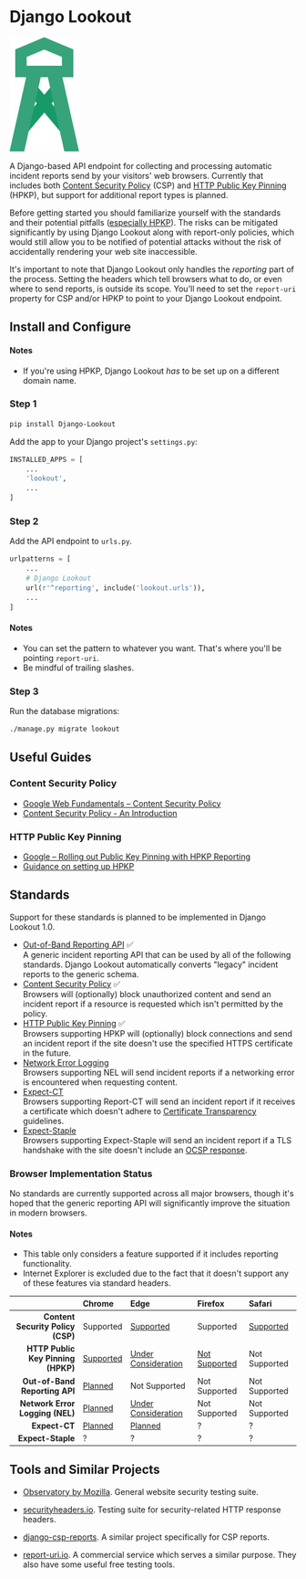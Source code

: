 Django Lookout
==============

![Django Lookout logo: a lookout tower](./lookout/docs/logo.svg)

A Django-based API endpoint for collecting and processing automatic incident reports send by your visitors' web browsers. Currently that includes both [Content Security Policy](https://en.wikipedia.org/wiki/Content_Security_Policy) (CSP) and [HTTP Public Key Pinning](https://en.wikipedia.org/wiki/HTTP_Public_Key_Pinning) (HPKP), but support for additional report types is planned.

Before getting started you should familiarize yourself with the standards and their potential pitfalls ([especially HPKP](https://www.smashingmagazine.com/be-afraid-of-public-key-pinning/)). The risks can be mitigated significantly by using Django Lookout along with report-only policies, which would still allow you to be notified of potential attacks without the risk of accidentally rendering your web site inaccessible.

It's important to note that Django Lookout only handles the *reporting* part of the process. Setting the headers which tell browsers what to do, or even where to send reports, is outside its scope. You'll need to set the `report-uri` property for CSP and/or HPKP to point to your Django Lookout endpoint.


## Install and Configure

#### Notes
* If you're using HPKP, Django Lookout *has* to be set up on a different domain name.


### Step 1

```bash
pip install Django-Lookout 
```

Add the app to your Django project's `settings.py`:

```python
INSTALLED_APPS = [
	...
	'lookout',
	...
]
```


### Step 2

Add the API endpoint to `urls.py`.

```python
urlpatterns = [
	...
	# Django Lookout
	url(r'^reporting', include('lookout.urls')),
	...
]
```

#### Notes

* You can set the pattern to whatever you want. That's where you'll be pointing `report-uri`.
* Be mindful of trailing slashes.


### Step 3

Run the database migrations:

```bash
./manage.py migrate lookout
```


## Useful Guides

### Content Security Policy

* [Google Web Fundamentals – Content Security Policy](https://developers.google.com/web/fundamentals/security/csp/)
* [Content Security Policy - An Introduction](https://scotthelme.co.uk/content-security-policy-an-introduction/)

### HTTP Public Key Pinning

* [Google – Rolling out Public Key Pinning with HPKP Reporting](https://developers.google.com/web/updates/2015/09/HPKP-reporting-with-chrome-46)
* [Guidance on setting up HPKP](https://scotthelme.co.uk/guidance-on-setting-up-hpkp/)


## Standards

Support for these standards is planned to be implemented in Django Lookout 1.0.

- [Out-of-Band Reporting API](https://wicg.github.io/reporting/) ✅  
  A generic incident reporting API that can be used by all of the following standards. Django Lookout automatically converts "legacy" incident reports to the generic schema.
- [Content Security Policy](https://developer.mozilla.org/en-US/docs/Web/HTTP/CSP) ✅  
  Browsers will (optionally) block unauthorized content and send an incident report if a resource is requested which isn't permitted by the policy.
- [HTTP Public Key Pinning](https://developer.mozilla.org/en-US/docs/Web/HTTP/Public_Key_Pinning) ✅  
  Browsers supporting HPKP will (optionally) block connections and send an incident report if the site doesn't use the specified HTTPS certificate in the future.
- [Network Error Logging](http://wicg.github.io/network-error-logging/)  
  Browsers supporting NEL will send incident reports if a networking error is encountered when requesting content.
- [Expect-CT](https://tools.ietf.org/html/draft-ietf-httpbis-expect-ct-02)  
  Browsers supporting Report-CT will send an incident report if it receives a certificate which doesn't adhere to [Certificate Transparency](https://www.certificate-transparency.org/) guidelines.
- [Expect-Staple](https://scotthelme.co.uk/ocsp-expect-staple/)  
  Browsers supporting Expect-Staple will send an incident report if a TLS handshake with the site doesn't include an [OCSP response](https://en.wikipedia.org/wiki/OCSP_stapling).


### Browser Implementation Status

No standards are currently supported across all major browsers, though it's hoped that the generic reporting API will significantly improve the situation in modern browsers.


#### Notes

* This table only considers a feature supported if it includes reporting functionality.
* Internet Explorer is excluded due to the fact that it doesn't support any of these features via standard headers.

|                                     | Chrome         | Edge                      | Firefox                  | Safari         |
| ----------------------------------: | :------------- | :------------------------ | :----------------------- | :------------- |
| **Content Security Policy (CSP)**   | Supported      | [Supported][2]            | Supported                | [Supported][4] |
| **HTTP Public Key Pinning (HPKP)**  | [Supported][5] | [Under Consideration][6]  | [Not Supported][7]       | Not Supported  |
| **Out-of-Band Reporting API**       | [Planned][9]   | Not Supported             | Not Supported            | Not Supported  |
| **Network Error Logging (NEL)**     | [Planned][13]  | [Under Consideration][14] | Not Supported            | Not Supported  |
| **Expect-CT**                       | [Planned][17]  | [Planned][18]             | ?                        | ?              |
| **Expect-Staple**                   | ?              | ?                         | ?                        | ?              |


[2]: https://developer.microsoft.com/en-us/microsoft-edge/platform/status/contentsecuritypolicylevel2/ "Partial support for Level 3"
[4]: https://webkit.org/status/#specification-content-security-policy-level-3 "Partial support for Level 3"

[5]: https://www.chromestatus.com/feature/4669935557017600
[6]: https://developer.microsoft.com/en-us/microsoft-edge/platform/status/publickeypinningextensionforhttp/ "Under Consideration"
[7]: https://bugzilla.mozilla.org/show_bug.cgi?id=1091176 "No report-uri or report-only support."

[9]: https://bugs.chromium.org/p/chromium/issues/detail?id=676016

[13]: https://www.chromestatus.com/feature/5391249376804864 "No recent progress"
[14]: https://developer.microsoft.com/en-us/microsoft-edge/platform/status/networkerrorlogging/

[17]: https://bugs.chromium.org/p/chromium/issues/detail?id=679012
[18]: https://lists.w3.org/Archives/Public/ietf-http-wg/2016OctDec/0767.html


## Tools and Similar Projects

* [Observatory by Mozilla](https://observatory.mozilla.org/). General website security testing suite.
* [securityheaders.io](https://securityheaders.io). Testing suite for security-related HTTP response headers.

* [django-csp-reports](https://github.com/adamalton/django-csp-reports). A similar project specifically for CSP reports.
* [report-uri.io](https://report-uri.io/). A commercial service which serves a similar purpose. They also have some useful free testing tools.
